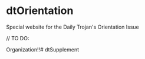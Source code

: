 # dtOrientation
Special website for the Daily Trojan's Orientation Issue 

// TO DO:

Organization!!# dtSupplement
